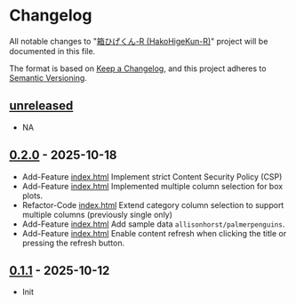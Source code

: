 # Changelog

All notable changes to "[箱ひげくん-R (HakoHigeKun-R)](https://github.com/btklab/HakoHigeKun-R)" project will be documented in this file.

The format is based on [Keep a Changelog](https://keepachangelog.com/en/1.0.0/),
and this project adheres to [Semantic Versioning](https://semver.org/spec/v2.0.0.html).

## [unreleased]

- NA

## [0.2.0] - 2025-10-18

- Add-Feature [index.html] Implement strict Content Security Policy (CSP)
- Add-Feature [index.html] Implemented multiple column selection for box plots.
- Refactor-Code [index.html] Extend category column selection to support multiple columns (previously single only)
- Add-Feature [index.html] Add sample data `allisonhorst/palmerpenguins`.
- Add-Feature [index.html] Enable content refresh when clicking the title or pressing the refresh button.

## [0.1.1] - 2025-10-12

- Init



[README.md]: blob/main/README.md
[CHANGELOG.md]: blob/main/CHANGELOG.md
[index.html]: blob/main/index.html
[index-unsafe.html]: blob/main/index-unsafe.html


[unreleased]: https://github.com/btklab/pwsh-sketches/compare/0.2.0..HEAD
[0.2.0]: https://github.com/btklab/pwsh-sketches/releases/tag/0.2.0
[0.1.1]: https://github.com/btklab/pwsh-sketches/releases/tag/0.1.1
[0.1.0]: https://github.com/btklab/pwsh-sketches/releases/tag/0.1.0

